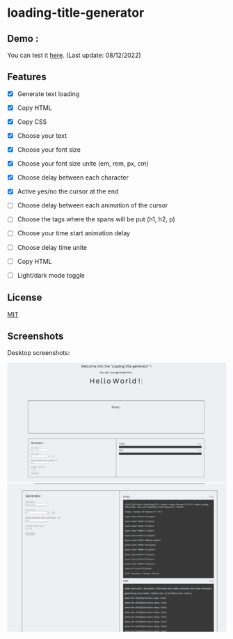 # loading-title-generator
 
## Demo : 
You can test it [here](https://musical-pie-38d404.netlify.app/).
(Last update: 08/12/2022)

## Features

- [x]  Generate text loading
- [x]  Copy HTML
- [x]  Copy CSS
- [x]  Choose your text
- [x]  Choose your font size
- [x]  Choose your font size unite (em, rem, px, cm)
- [x]  Choose delay between each character
- [x]  Active yes/no the cursor at the end
- [ ]  Choose delay between each animation of the cursor
- [ ]  Choose the tags where the spans will be put (h1, h2, p)
- [ ]  Choose your time start animation delay
- [ ]  Choose delay time unite
- [ ]  Copy HTML
- [ ]  Light/dark mode toggle


## License

[MIT](https://choosealicense.com/licenses/mit/)


## Screenshots
Desktop screenshots:

![Desktop Screenshot](https://github.com/Fifie38/loading-title-generator/blob/main/demo1.PNG)
![Desktop Screenshot](https://github.com/Fifie38/loading-title-generator/blob/main/demo2.PNG)

